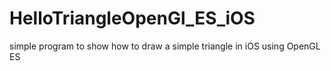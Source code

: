 # HelloTriangleOpenGl_ES_iOS
simple program to show how to draw a simple triangle in iOS using OpenGL ES
